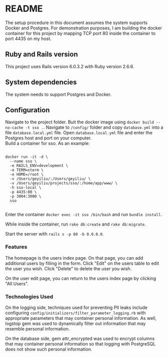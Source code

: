 # README

The setup procedure in this document assumes the system supports Docker and Postgres. For demonstration purposes, I am building the docker container for this project by mapping TCP port 80 inside the container to port 4435 on my host. 

## Ruby and Rails version
This project uses Rails version 6.0.3.2 with Ruby version 2.6.6.

## System dependencies
The system needs to support Postgres and Docker. 

## Configuration
Navigate to the project folder.
Buit the docker image using `docker build --no-cache -t sso .`.
Navigate to ` /config/ ` folder and copy `database.yml` into a file `database.local.yml` file. Open `database.local.yml` file and enter the Postgres host and port on your computer.  
Build a container for sso. As an example: 

```

docker run -it -d \
  --name sso \
  -e RAILS_ENV=development \
  -e TERM=xterm \
  -e HOME=/root \
  -v /Users/geyiliu/:/Users/geyiliu/ \
  -v /Users/geyiliu/projects/sso/:/home/app/www/ \
  -h sso-local \
  -p 4435:80 \
  -p 3004:3000 \
  sso
  
```

Enter the container `docker exec -it sso /bin/bash` and run `bundle install`.

While inside the container, run `rake db:create` and `rake db:migrate`.

Start the server with `rails s -p 80 -b 0.0.0.0`.

### Features
The homepage is the users index page. On that page, you can add additional users by filling in the form. Click "Edit" on the users table to edit the user you wish. Click "Delete" to delete the user you wish. 

On the user edit page, you can return to the users index page by clicking "All Users". 

### Technologies Used
On the logging side, techniques used for preventing PII leaks include configuring `config/initializers/filter_parameter_logging.rb` with appropriate parameters that may container personal information. As well, logstop gem was used to dynamically filter out information that may resemble personal information. 

On the database side, gem attr_encrypted was used to encrypt columns that may container personal information so that logging with PostgreSQL does not show such personal information.

